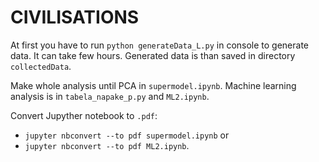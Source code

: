 # CIVILISATIONS

At first you have to run `python generateData_L.py` in console to generate data.
It can take few hours.
Generated data is than saved in directory `collectedData`.

Make whole analysis until PCA in `supermodel.ipynb`.
Machine learning analysis is in `tabela_napake_p.py` and `ML2.ipynb`.

Convert Jupyther notebook to `.pdf`:
* ```jupyter nbconvert --to pdf supermodel.ipynb``` or
* ```jupyter nbconvert --to pdf ML2.ipynb```.



